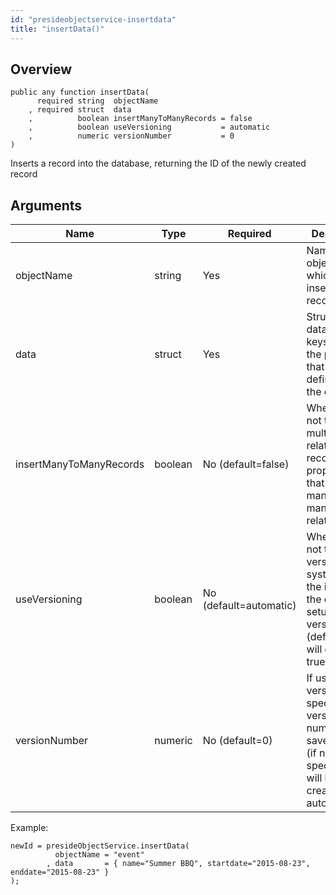 ```yaml
---
id: "presideobjectservice-insertdata"
title: "insertData()"
---
```



## Overview




```luceescript
public any function insertData(
      required string  objectName             
    , required struct  data                   
    ,          boolean insertManyToManyRecords = false
    ,          boolean useVersioning           = automatic
    ,          numeric versionNumber           = 0
)
```

Inserts a record into the database, returning the ID of the newly created record


## Arguments


<div class="table-responsive"><table class="table"><thead><tr><th>Name</th><th>Type</th><th>Required</th><th>Description</th></tr></thead><tbody><tr><td>objectName</td><td>string</td><td>Yes</td><td>Name of the object in which to to insert a record</td></tr><tr><td>data</td><td>struct</td><td>Yes</td><td>Structure of data who's keys map to the properties that are defined on the object</td></tr><tr><td>insertManyToManyRecords</td><td>boolean</td><td>No (default=false)</td><td>Whether or not to insert multiple relationship records for properties that have a many-to-many relationship</td></tr><tr><td>useVersioning</td><td>boolean</td><td>No (default=automatic)</td><td>Whether or not to use the versioning system with the insert. If the object is setup to use versioning (default), this will default to true.</td></tr><tr><td>versionNumber</td><td>numeric</td><td>No (default=0)</td><td>If using versioning, specify a version number to save against (if none specified, one will be created automatically)</td></tr></tbody></table></div>


Example:


```luceescript
newId = presideObjectService.insertData(
          objectName = "event"
        , data       = { name="Summer BBQ", startdate="2015-08-23", enddate="2015-08-23" }
);
```